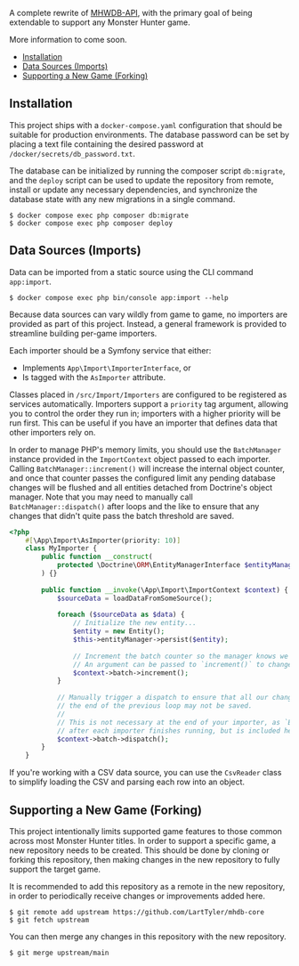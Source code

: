 A complete rewrite of [MHWDB-API](https://github.com/LartTyler/MHWDB-API), with the primary goal of being extendable to
support any Monster Hunter game.

More information to come soon.

- [Installation](#installation)
- [Data Sources (Imports)](#data-sources-imports)
- [Supporting a New Game (Forking)](#supporting-a-new-game-forking)

## Installation
This project ships with a `docker-compose.yaml` configuration that should be suitable for production environments. The
database password can be set by placing a text file containing the desired password at
`/docker/secrets/db_password.txt`.

The database can be initialized by running the composer script `db:migrate`, and the `deploy` script can be used to
update the repository from remote, install or update any necessary dependencies, and synchronize the database state with
any new migrations in a single command.

```shell
$ docker compose exec php composer db:migrate
$ docker compose exec php composer deploy
```

## Data Sources (Imports)
Data can be imported from a static source using the CLI command `app:import`.

```shell
$ docker compose exec php bin/console app:import --help
```

Because data sources can vary wildly from game to game, no importers are provided as part of this project. Instead, a
general framework is provided to streamline building per-game importers.

Each importer should be a Symfony service that either:
- Implements `App\Import\ImporterInterface`, or
- Is tagged with the `AsImporter` attribute.

Classes placed in `/src/Import/Importers` are configured to be registered as services automatically. Importers support
a `priority` tag argument, allowing you to control the order they run in; importers with a higher priority will be run
first. This can be useful if you have an importer that defines data that other importers rely on.

In order to manage PHP's memory limits, you should use the `BatchManager` instance provided in the `ImportContext`
object passed to each importer. Calling `BatchManager::increment()` will increase the internal object counter, and once
that counter passes the configured limit any pending database changes will be flushed and all entities detached from
Doctrine's object manager. Note that you may need to manually call `BatchManager::dispatch()` after loops and the like
to ensure that any changes that didn't quite pass the batch threshold are saved.

```php
<?php
    #[\App\Import\AsImporter(priority: 10)]
    class MyImporter {
        public function __construct(
            protected \Doctrine\ORM\EntityManagerInterface $entityManager
        ) {}
    
        public function __invoke(\App\Import\ImportContext $context) {
            $sourceData = loadDataFromSomeSource();
            
            foreach ($sourceData as $data) {
                // Initialize the new entity...
                $entity = new Entity();
                $this->entityManager->persist($entity);
                
                // Increment the batch counter so the manager knows we've added a new tracked object.
                // An argument can be passed to `increment()` to change how much the counter is increased by.
                $context->batch->increment();
            }
            
            // Manually trigger a dispatch to ensure that all our changes are saved. Without this, any changes made at
            // the end of the previous loop may not be saved.
            //
            // This is not necessary at the end of your importer, as `BatchManager::dispatch()` is automatically called
            // after each importer finishes running, but is included here as an example.
            $context->batch->dispatch();
        }
    }
```

If you're working with a CSV data source, you can use the `CsvReader` class to simplify loading the CSV and parsing
each row into an object.

## Supporting a New Game (Forking)
This project intentionally limits supported game features to those common across most Monster Hunter titles. In order
to support a specific game, a new repository needs to be created. This should be done by cloning or forking this
repository, then making changes in the new repository to fully support the target game.

It is recommended to add this repository as a remote in the new repository, in order to periodically receive changes or
improvements added here.

```shell
$ git remote add upstream https://github.com/LartTyler/mhdb-core
$ git fetch upstream
```

You can then merge any changes in this repository with the new repository.

```shell
$ git merge upstream/main
```